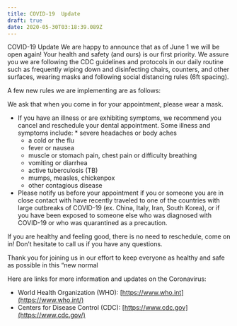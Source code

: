 ```yaml
---
title: COVID-19  Update
draft: true
date: 2020-05-30T03:18:39.089Z
---
```


COVID-19 Update
We are happy to announce that as of June 1 we will be open again! Your health and safety (and ours) is our first priority. We assure you we are following the CDC guidelines and protocols in our daily routine such as frequently wiping down and disinfecting chairs, counters, and other surfaces, wearing masks and following social distancing rules (6ft spacing). 

A few new rules we are implementing are as follows:

We ask that when you come in for your appointment, please wear a mask. 

* If you have an illness or are exhibiting symptoms, we recommend you cancel and reschedule your dental appointment. Some illness and symptoms include:
        * severe headaches or body aches
	* a cold or the flu
	* fever or nausea
	* muscle or stomach pain, chest pain or difficulty breathing
	* vomiting or diarrhea
	* active tuberculosis (TB)
	* mumps, measles, chickenpox
	* other contagious disease
* Please notify us before your appointment if you or someone you are in close contact with have recently traveled to one of the countries with large outbreaks of COVID-19 (ex. China, Italy, Iran, South Korea), or if you have been exposed to someone else who was diagnosed with COVID-19 or who was quarantined as a precaution.

If you are healthy and feeling good, there is no need to reschedule, come on in! Don’t hesitate to call us if you have any questions.

Thank you for joining us in our effort to keep everyone as healthy and safe as possible in this “new normal

Here are links for more information and updates on the Coronavirus:

* World Health Organization (WHO):  [https://www.who.int](https://www.who.int/) 
* Centers for Disease Control (CDC):  [https://www.cdc.gov](https://www.cdc.gov/) 

